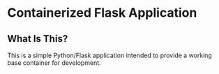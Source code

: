 Containerized Flask Application
==============================

What Is This?
-------------

This is a simple Python/Flask application intended to provide a working base container for development.
